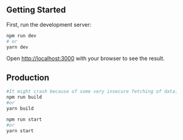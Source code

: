 ## Getting Started

First, run the development server:

```bash
npm run dev
# or
yarn dev
```

Open [http://localhost:3000](http://localhost:3000) with your browser to see the result.

## Production

```bash
#It might crash because of some very insecure fetching of data.
npm run build
#or
yarn build
```
```bash
npm run start
#or
yarn start
```